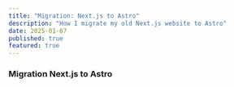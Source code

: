 ```yaml
---
title: "Migration: Next.js to Astro"
description: "How I migrate my old Next.js website to Astro"
date: 2025-01-07
published: true
featured: true
---
```


### Migration Next.js to Astro
